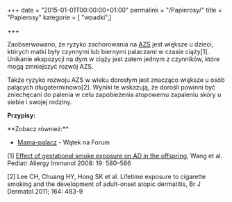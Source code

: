 +++
date = "2015-01-01T00:00:00+01:00"
permalink = "/Papierosy/"
title = "Papierosy"
kategorie = [ "wpadki",]

+++

Zaobserwowano, że ryzyko zachorowania na [AZS](/atopedia/Atopowe_zapalenie_skóry "wikilink") jest większe u dzieci, których matki były czynnymi lub biernymi palaczami w czasie ciąży[1]. Unikanie ekspozycji na dym w ciąży jest zatem jednym z czynników, które mogą zmniejszyć rozwój AZS.

Także ryzyko rozwoju AZS w wieku dorosłym jest znacząco większe u osób palących długoterminowo[2]. Wyniki te wskazują, że dorośli powinni być zniechęcani do palenia w celu zapobieżenia atopowemu zapaleniu skóry u siebie i swojej rodziny.

**Przypisy:**

<references />
**Zobacz również:**

-   [Mama-palacz](http://www.atopowe-zapalenie.pl/forum/viewtopic.php?f=1&t=1293) - Wątek na Forum



[1] [Effect of gestational smoke exposure on AD in the offspring](http://ntur.lib.ntu.edu.tw/bitstream/246246/160925/1/27.pdf), Wang et al. Pediatr Allergy Immunol 2008: 19: 580–586

[2] Lee CH, Chuang HY, Hong SK et al. Lifetime exposure to cigarette smoking and the development of adult-onset atopic dermatitis, Br J Dermatol 2011; 164: 483-9
